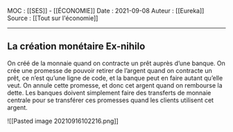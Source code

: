 MOC : [[SES]] - [[ÉCONOMIE]]
Date : 2021-09-08
Auteur : [[Eureka]]
Source : [[Tout sur l'économie]]
***

## La création monétaire Ex-nihilo
On créé de la monnaie quand on contracte un prêt auprès d’une banque. On crée une promesse de pouvoir retirer de l’argent quand on contracte un prêt, ce n’est qu’une ligne de code, et la banque peut en faire autant qu’elle veut. On annule cette promesse, et donc cet argent quand on rembourse la dette. Les banques doivent simplement faire des transferts de monnaie centrale pour se transférer ces promesses quand les clients utilisent cet argent. 

![[Pasted image 20210916102216.png]]